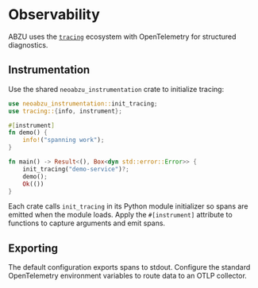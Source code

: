 # Observability

ABZU uses the [`tracing`](https://crates.io/crates/tracing) ecosystem with OpenTelemetry for
structured diagnostics.

## Instrumentation

Use the shared `neoabzu_instrumentation` crate to initialize tracing:

```rust
use neoabzu_instrumentation::init_tracing;
use tracing::{info, instrument};

#[instrument]
fn demo() {
    info!("spanning work");
}

fn main() -> Result<(), Box<dyn std::error::Error>> {
    init_tracing("demo-service")?;
    demo();
    Ok(())
}
```

Each crate calls `init_tracing` in its Python module initializer so spans are
emitted when the module loads. Apply the `#[instrument]` attribute to functions
to capture arguments and emit spans.

## Exporting

The default configuration exports spans to stdout. Configure the standard
OpenTelemetry environment variables to route data to an OTLP collector.
